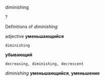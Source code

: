 diminishing

?


Definitions of _diminishing_

adjective
**уменьшающийся**

    diminishing
**убывающий**

    decreasing, diminishing, decrescent

_diminishing_
**уменьшающийся**, **уменьшение**
